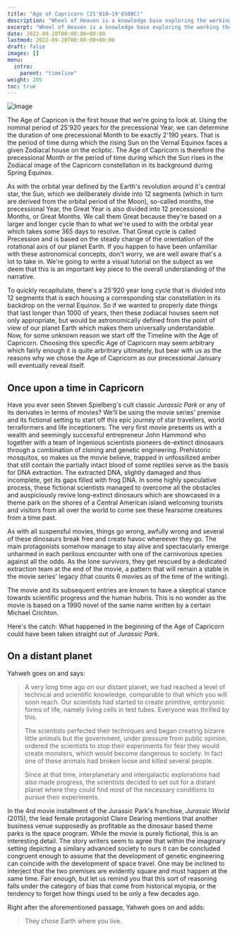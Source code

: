 ```yaml
---
title: "Age of Capricorn (21'810—19'650BC)"
description: "Wheel of Heaven is a knowledge base exploring the working theory that life on Earth was intelligently designed by an extraterrestrial civilization, the so-called Elohim."
excerpt: "Wheel of Heaven is a knowledge base exploring the working theory that life on Earth was intelligently designed by an extraterrestrial civilization, the so-called Elohim."
date: 2022-09-20T00:00:00+00:00
lastmod: 2022-09-20T00:00:00+00:00
draft: false
images: []
menu:
  intro:
    parent: "timeline"
weight: 205
toc: true
---
```


![Image](images/moodscape_04.jpg "moodscape_04")

The Age of Capricon is the first house that we're going to look at. Using the nominal period of 25'920 years for the precessional Year, we can determine the duration of one precessional Month to be exactly 2'190 years. That is the period of time durng which the rising Sun on the Vernal Equinox faces a given Zodiacal house on the ecliptic. The Age of Capricorn is therefore the precessional Month or the period of time during which the Sun rises in the Zodiacal image of the Capricorn constellation in its background during Spring Equinox.

As with the orbital year defined by the Earth's revolution around it's central star, the Sun, which we deliberately divide into 12 segments (which in turn are derived from the orbital period of the Moon), so-called months, the precessional Year, the Great Year is also divided into 12 precessional Months, or Great Months. We call them Great because they're based on a larger and longer cycle than to what we're used to with the orbital year which takes some 365 days to resolve. That Great cycle is called Precession and is based on the steady change of the orientation of the rotational axis of our planet Earth. If you happen to have been unfamiliar with these astronomical concepts, don't worry, we are well aware that's a lot to take in. We're going to write a visual tutorial on the subject as we deem that this is an important key piece to the overall understanding of the narrative.

To quickly recapitulate, there's a 25'920 year long cycle that is divided into 12 segments that is each housing a corresponding star constellation in its backdrop on the vernal Equinox. So if we wanted to properly date things that last longer than 1000 of years, then these zodiacal houses seem not only appropriate, but would be astronomically defined from the point of view of our planet Earth which makes them universally understandable. Now, for some unknown reason we start off the Timeline with the Age of Capricorn. Choosing this specific Age of Capricorn may seem arbitrary which fairly enough it is quite arbritrary ultimately, but bear with us as the reasons why we chose the Age of Capricorn as our precessional January will eventually reveal itself.

## Once upon a time in Capricorn

Have you ever seen Steven Spielberg's cult classic _Jurassic Park_ or any of its derivates in terms of movies? We'll be using the movie series' premise and its fictional setting to start off this epic journey of star travellers, world terraformers and life inceptioners. The very first movie presents us with a wealth and seemingly successful entrepreneur John Hammond who together with a team of ingenious scientists pioneers de-extinct dinosaurs through a combination of cloning and genetic engineering. Prehistoric mosquitos, so makes us the movie believe, trapped in unfossilized amber that still contain the partially intact blood of some reptiles serve as the basis for DNA extraction. The extracted DNA, slightly damaged and thus incomplete, get its gaps filled with frog DNA. In some highly speculative process, these fictional scientists managed to overcome all the obstacles and auspiciously revive long-extinct dinosaurs which are showcased in a theme park on the shores of a Central American island welcoming tourists and visitors from all over the world to come see these fearsome creatures from a time past.

As with all suspensful movies, things go wrong, awfully wrong and several of these dinosaurs break free and create havoc whereever they go. The main protagonists somehow manage to stay alive and spectacularly emerge unharmed in each perilous encounter with one of the carnivorous species against all the odds. As the lone survivors, they get rescued by a dedicated extraction team at the end of the movie, a pattern that will remain a stable in the movie series' legacy (that counts 6 movies as of the time of the writing).

The movie and its subsequent entries are known to have a skeptical stance towards scientific progress and the human hubris. This is no wonder as the movie is based on a 1990 novel of the same name written by a certain Michael Crichton.

Here's the catch: What happened in the beginning of the Age of Capricorn could have been taken straight out of _Jurassic Park_.

## On a distant planet

Yahweh goes on and says:

> A very long time ago on our distant planet, we had reached a level of technical and scientific knowledge, comparable to that which you will soon reach. Our scientists had started to create primitive, embryonic forms of life, namely living cells in test tubes. Everyone was thrilled by this.
>
> The scientists perfected their techniques and began creating bizarre little animals but the government, under pressure from public opinion, ordered the scientists to stop their experiments for fear they would create monsters, which would become dangerous to society. In fact one of these animals had broken loose and killed several people.
>
> Since at that time, interplanetary and intergalactic explorations had also made progress, the scientists decided to set out for a distant planet where they could find most of the necessary conditions to pursue their experiments.

In the 4rd movie installment of the Jurassic Park's franchise, _Jurassic World_ (2015), the lead female protagonist Claire Dearing mentions that another business venue supposedly as profitable as the dinosaur based theme parks is the space program. While the movie is purely fictional, this is an interesting detail. The story writers seem to agree that within the imaginary setting depicting a similary advanced society to ours it can be concluded congruent enough to assume that the development of genetic engineering can coincide with the development of space travel. One may be inclined to interject that the two premises are evidently square and must happen at the same time. Fair enough, but let us remind you that this sort of reasoning falls under the category of bias that come from historical myopia, or the tendency to forget how things used to be only a few decades ago.

Right after the aforementioned passage, Yahweh goes on and adds:

> They chose Earth where you live.
